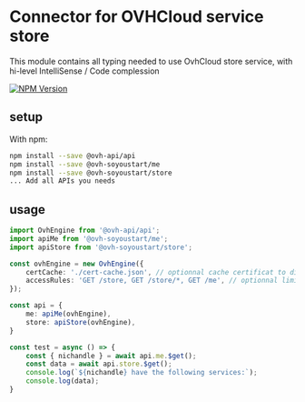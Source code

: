 # Connector for OVHCloud service store

This module contains all typing needed to use OvhCloud store service, with hi-level IntelliSense / Code complession

[![NPM Version](https://img.shields.io/npm/v/@ovh-soyoustart/store.svg?style=flat)](https://www.npmjs.org/package/@ovh-soyoustart/store)

## setup

With npm:
````bash
npm install --save @ovh-api/api
npm install --save @ovh-soyoustart/me
npm install --save @ovh-soyoustart/store
... Add all APIs you needs
````

## usage

````typescript
import OvhEngine from '@ovh-api/api';
import apiMe from '@ovh-soyoustart/me';
import apiStore from '@ovh-soyoustart/store';

const ovhEngine = new OvhEngine({ 
    certCache: './cert-cache.json', // optionnal cache certificat to disk
    accessRules: 'GET /store, GET /store/*, GET /me', // optionnal limit the requested privileges.
});

const api = {
    me: apiMe(ovhEngine),
    store: apiStore(ovhEngine),
}

const test = async () => {
    const { nichandle } = await api.me.$get();
    const data = await api.store.$get();
    console.log(`${nichandle} have the following services:`);
    console.log(data);
}

````